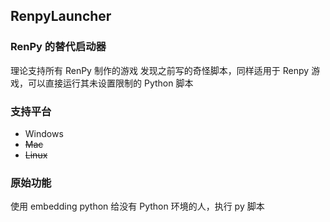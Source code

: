 ## RenpyLauncher
###  RenPy 的替代启动器
理论支持所有 RenPy 制作的游戏
发现之前写的奇怪脚本，同样适用于 Renpy 游戏，可以直接运行其未设置限制的 Python 脚本

### 支持平台
- Windows
- ~~Mac~~
- ~~Linux~~

### 原始功能
使用  embedding python 给没有 Python 环境的人，执行 py 脚本

